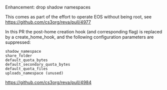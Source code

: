 Enhancement: drop shadow namespaces

This comes as part of the effort to operate EOS without being root, see https://github.com/cs3org/reva/pull/4977

In this PR the post-home creation hook (and corresponding flag) is replaced by a create_home_hook, and the following configuration parameters are suppressed:

    shadow_namespace
    share_folder
    default_quota_bytes
    default_secondary_quota_bytes
    default_quota_files
    uploads_namespace (unused)

https://github.com/cs3org/reva/pull/4984